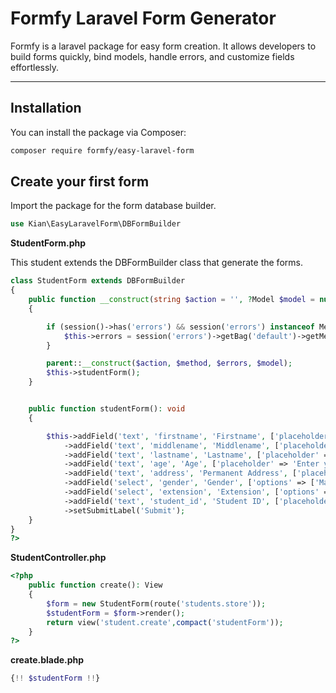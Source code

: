 # Formfy Laravel Form Generator

Formfy is a laravel package for easy form creation. It allows developers to build forms quickly, bind 
models, handle errors, and customize fields effortlessly.

---

## Installation

You can install the package via Composer:

```bash
composer require formfy/easy-laravel-form
```

## Create your first form
Import the package for the form database builder.

```php
use Kian\EasyLaravelForm\DBFormBuilder
```

**StudentForm.php**

This student extends the DBFormBuilder class that generate the forms.

```php
class StudentForm extends DBFormBuilder
{
    public function __construct(string $action = '', ?Model $model = null, $method = 'POST', $errors = [])
    {

        if (session()->has('errors') && session('errors') instanceof MessageBag) {
            $this->errors = session('errors')->getBag('default')->getMessages();
        }

        parent::__construct($action, $method, $errors, $model);
        $this->studentForm();
    }


    public function studentForm(): void
    {

        $this->addField('text', 'firstname', 'Firstname', ['placeholder' => 'Enter your firstname'])
            ->addField('text', 'middlename', 'Middlename', ['placeholder' => 'Enter your middlename'])
            ->addField('text', 'lastname', 'Lastname', ['placeholder' => 'Enter your lastname'])
            ->addField('text', 'age', 'Age', ['placeholder' => 'Enter your age'])
            ->addField('text', 'address', 'Permanent Address', ['placeholder' => 'Enter your permanent address'])
            ->addField('select', 'gender', 'Gender', ['options' => ['Male' => 'Male', 'Female' => 'Female']])
            ->addField('select', 'extension', 'Extension', ['options' => ['' => 'None', 'Jr' => 'Jr.', 'Sr' => 'Sr.']])
            ->addField('text', 'student_id', 'Student ID', ['placeholder' => 'Enter your student id'])
            ->setSubmitLabel('Submit');
    }
}
?>
```


**StudentController.php**

```php
<?php
    public function create(): View
    {
        $form = new StudentForm(route('students.store'));
        $studentForm = $form->render();
        return view('student.create',compact('studentForm'));
    }
?>
```

**create.blade.php**

```php
{!! $studentForm !!}
```
